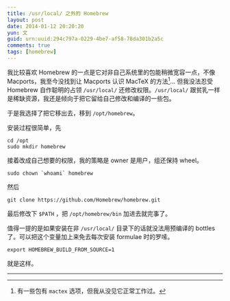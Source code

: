 ```yaml
---
title: /usr/local/ 之外的 Homebrew
layout: post
date: 2014-01-12 20:20:20
yun: 文
guid: urn:uuid:294c797a-0229-4be7-af58-78da301b2a5c
comments: true
tags: [homebrew]
---
```

我比较喜欢 Homebrew 的一点是它对非自己系统里的包能稍微宽容一点，不像 Macports，我至今没找到让 Macports 认识 MacTeX 的方法[^ft]… 但我没法忍受 Homebrew 自作聪明的占领 `/usr/local/` 还修改权限。`/usr/local/` 跟贫乳一样是稀缺资源，我还是倾向于把它留给自己修改和编译的一些包。

于是我选择了把它移出去，移到 `/opt/homebrew`。

安装过程很简单，先

    cd /opt
	sudo mkdir homebrew
	
接着改成自己想要的权限，我的策略是 owner 是用户，组还保持 wheel。

    sudo chown `whoami` homebrew

然后

	git clone https://github.com/Homebrew/homebrew.git
	
最后修改下 `$PATH` ，把 `/opt/homebrew/bin` 加进去就完事了。

值得一提的是如果安装在非 `/usr/local/` 目录下的话就没法用预编译的 bottles 了。可以把这个变量加上来免去每次安装 formulae 时的罗嗦。

	export HOMEBREW_BUILD_FROM_SOURCE=1

就是这样。

---

[^ft]: 有一些包有 `mactex` 选项，但我从没见它正常工作过。